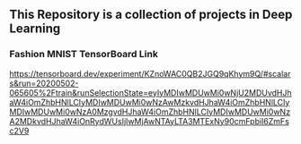 ## This Repository is a collection of projects in Deep Learning

### Fashion MNIST TensorBoard Link
https://tensorboard.dev/experiment/KZnoWAC0QB2JGQ9qKhym9Q/#scalars&run=20200502-065605%2Ftrain&runSelectionState=eyIyMDIwMDUwMi0wNjU2MDUvdHJhaW4iOmZhbHNlLCIyMDIwMDUwMi0wNzAwMzkvdHJhaW4iOmZhbHNlLCIyMDIwMDUwMi0wNzA0MzgvdHJhaW4iOmZhbHNlLCIyMDIwMDUwMi0wNzA2MDkvdHJhaW4iOnRydWUsIjIwMjAwNTAyLTA3MTExNy90cmFpbiI6ZmFsc2V9
